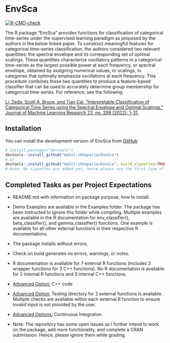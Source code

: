 
<!-- README.md is generated from README.Rmd. Please edit that file -->

# EnvSca

<!-- badges: start -->

[![R-CMD-check](https://github.com/mohit-chhaparia/EnvSca/actions/workflows/R-CMD-check.yaml/badge.svg)](https://github.com/mohit-chhaparia/EnvSca/actions/workflows/R-CMD-check.yaml)

<!-- badges: end -->

The R package “EnvSca” provides functions for classification of
categorical time-series under the supervised learning paradigm as
proposed by the authors in the below linked paper. To construct
meaningful features for categorical time-series classification, the
authors considered two relevant quantities: the spectral envelope and
its corresponding set of optimal scalings. These quantities characterize
oscillatory patterns in a categorical time-series as the largest
possible power at each frequency, or spectral envelope, obtained by
assigning numerical values, or scalings, to categories that optimally
emphasize oscillations at each frequency. This procedure combines these
two quantities to produce a feature-based classifier that can be used to
accurately determine group membership for categorical time-series. For
reference, see the following:

[Li, Zeda, Scott A. Bruce, and Tian Cai. “Interpretable Classification
of Categorical Time Series using the Spectral Envelope and Optimal
Scalings.” Journal of Machine Learning Research 23, no. 299 (2022):
1-31.](https://jmlr.org/papers/v23/21-0369.html)

## Installation

You can install the development version of EnvSca from
[GitHub](https://github.com/mohit-chhaparia/EnvSca)

``` r
# install.packages("devtools")
devtools::install_github("mohit-chhaparia/EnvSca")
# or
devtools::install_github("mohit-chhaparia/EnvSca", build_vignettes=TRUE)
# Note: No vignettes are added yet, hence please use the first line of code to install the package.
```

## Completed Tasks as per Project Expectations

- README.md with information on package purpose, how to install.

- Demo Examples are available in the Examples folder. The package has
  been instructed to ignore this folder while compiling. Multiple
  examples are available in the R documentation for env_classifier(),
  beta_classifier(), and gamma_classifier() functions. One example is
  available for all other external functions in their respective R
  documentations.

- The package installs without errors.

- Check on build generates no errors, warnings, or notes.

- R documentation is available for 7 external R functions (includes 3
  wrapper functions for 3 C++ functions). No R documentation is
  available for 2 internal R functions and 3 internal C++ functions.

- <u>Advanced Option:</u> C++ code

- <u>Advanced Option:</u> Testing directory for 2 external functions is
  available. Multiple checks are available within each external R
  function to ensure invalid input is not provided by the user.

- <u>Advanced Options:</u> Continuous Integration

- Note: The repository has some open issues as I further intend to work
  on the package, add more functionality, and complete a CRAN
  submission. Hence, please ignore them while grading.
